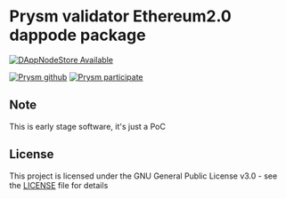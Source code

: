 # Prysm validator Ethereum2.0 dappode package

[![DAppNodeStore Available](https://img.shields.io/badge/DAppNodeStore-Available-brightgreen.svg)](http://my.admin.dnp.dappnode.eth/#/installer/%2Fipfs%2FQmbJbn72y83dN3KGBnuVictdKskhwiL2HeQ7fmjpXB5o5Q)

[![Prysm github](https://img.shields.io/badge/Prysm-Github-blue.svg)](https://alpha.prylabs.net/)
[![Prysm participate](https://img.shields.io/badge/Prysm-website-753a88.svg)](https://alpha.prylabs.net/participate)

## Note

This is early stage software, it's just a PoC

## License

This project is licensed under the GNU General Public License v3.0 - see the [LICENSE](LICENSE) file for details

